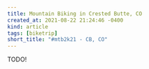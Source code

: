 ```yaml
---
title: Mountain Biking in Crested Butte, CO
created_at: 2021-08-22 21:24:46 -0400
kind: article
tags: [biketrip]
short_title: "#mtb2k21 - CB, CO"
---
```


TODO!